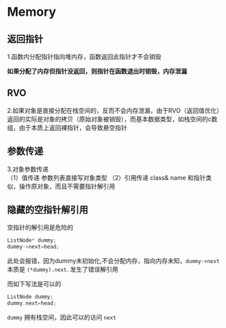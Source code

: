 # Memory
## 返回指针
1.函数内分配指针指向堆内存，函数返回此指针才不会销毁  

**如果分配了内存但指针没返回，则指针在函数退出时销毁，内存泄漏**  
## RVO
2.如果对象是直接分配在栈空间的，反而不会内存泄漏，由于RVO（返回值优化）返回的实际是对象的拷贝（原始对象被销毁），而基本数据类型，如栈空间的c数组，由于本质上返回裸指针，会导致悬空指针  
## 参数传递
3.对象参数传递  
（1）值传递 参数列表直接写对象类型
（2）引用传递 class& name 和指针类似，操作原对象，而且不需要指针解引用

## 隐藏的空指针解引用
空指针的解引用是危险的
```cpp
ListNode* dummy;
dummy->next=head;
```
此处会报错，因为dummy未初始化,不会分配内存，指向内存未知，`dummy->next` 本质是 `(*dummy).next`. 发生了错误解引用

而如下写法是可以的
```cpp
ListNode dummy;
dummy.next=head;
```
`dummy` 拥有栈空间，因此可以的访问 `next`